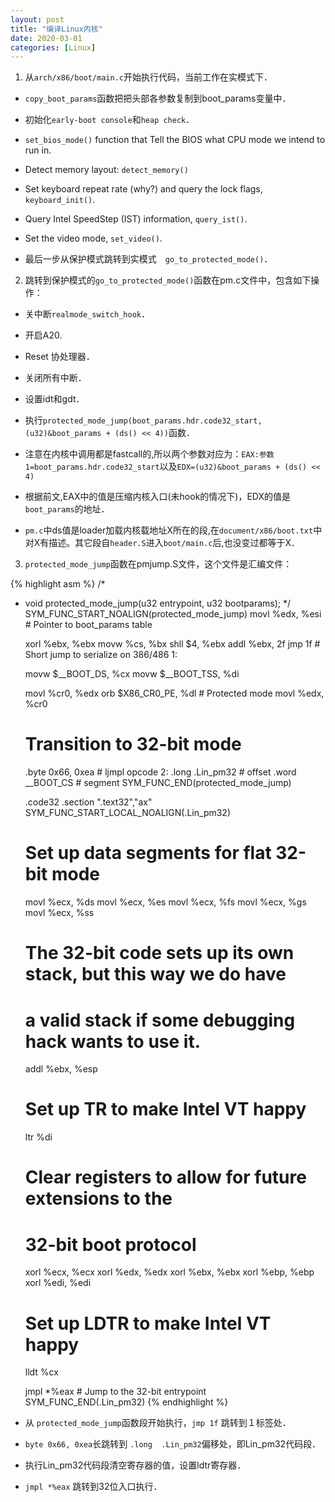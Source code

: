 ```yaml
---
layout: post
title: "编译Linux内核"
date: 2020-03-01
categories: [Linux]
---
```


1. 从`arch/x86/boot/main.c`开始执行代码，当前工作在实模式下．

* `copy_boot_params`函数把把头部各参数复制到boot_params变量中．

* 初始化`early-boot console`和`heap check`．

* `set_bios_mode()` function that Tell the BIOS what CPU mode we intend to run in.

* Detect memory layout: `detect_memory()`

* Set keyboard repeat rate (why?) and query the lock flags, `keyboard_init()`.

* Query Intel SpeedStep (IST) information, `query_ist()`.

* Set the video mode, `set_video()`.

* 最后一步从保护模式跳转到实模式　`go_to_protected_mode()`．

2. 跳转到保护模式的`go_to_protected_mode()`函数在pm.c文件中，包含如下操作：

* 关中断`realmode_switch_hook`．

* 开启A20.

* Reset 协处理器．

* 关闭所有中断．

* 设置idt和gdt．

* 执行`protected_mode_jump(boot_params.hdr.code32_start, (u32)&boot_params + (ds() << 4))`函数．
* 注意在内核中调用都是fastcall的,所以两个参数对应为：`EAX:参数1=boot_params.hdr.code32_start`以及`EDX=(u32)&boot_params + (ds() << 4)`

* 根据前文,EAX中的值是压缩内核入口(未hook的情况下)，EDX的值是`boot_params`的地址．

* `pm.c`中ds值是loader加载内核载地址X所在的段,在`document/x86/boot.txt`中对X有描述。其它段自`header.S`进入`boot/main.c`后,也没变过都等于X．

3. `protected_mode_jump`函数在pmjump.S文件，这个文件是汇编文件：

{% highlight asm %}
/*
 * void protected_mode_jump(u32 entrypoint, u32 bootparams);
 */
SYM_FUNC_START_NOALIGN(protected_mode_jump)
	movl	%edx, %esi		# Pointer to boot_params table

	xorl	%ebx, %ebx
	movw	%cs, %bx
	shll	$4, %ebx
	addl	%ebx, 2f
	jmp	1f			# Short jump to serialize on 386/486
1:

	movw	$__BOOT_DS, %cx
	movw	$__BOOT_TSS, %di

	movl	%cr0, %edx
	orb	$X86_CR0_PE, %dl	# Protected mode
	movl	%edx, %cr0

	# Transition to 32-bit mode
	.byte	0x66, 0xea		# ljmpl opcode
2:	.long	.Lin_pm32		# offset
	.word	__BOOT_CS		# segment
SYM_FUNC_END(protected_mode_jump)

	.code32
	.section ".text32","ax"
SYM_FUNC_START_LOCAL_NOALIGN(.Lin_pm32)
	# Set up data segments for flat 32-bit mode
	movl	%ecx, %ds
	movl	%ecx, %es
	movl	%ecx, %fs
	movl	%ecx, %gs
	movl	%ecx, %ss
	# The 32-bit code sets up its own stack, but this way we do have
	# a valid stack if some debugging hack wants to use it.
	addl	%ebx, %esp

	# Set up TR to make Intel VT happy
	ltr	%di

	# Clear registers to allow for future extensions to the
	# 32-bit boot protocol
	xorl	%ecx, %ecx
	xorl	%edx, %edx
	xorl	%ebx, %ebx
	xorl	%ebp, %ebp
	xorl	%edi, %edi

	# Set up LDTR to make Intel VT happy
	lldt	%cx

	jmpl	*%eax			# Jump to the 32-bit entrypoint
SYM_FUNC_END(.Lin_pm32)
{% endhighlight %}

* 从 `protected_mode_jump`函数段开始执行，`jmp 1f` 跳转到１标签处．

* `byte	0x66, 0xea`长跳转到 `.long	.Lin_pm32`偏移处，即Lin_pm32代码段．

* 执行Lin_pm32代码段清空寄存器的值，设置ldtr寄存器．

* `jmpl	*%eax` 跳转到32位入口执行．
